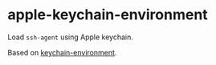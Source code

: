 # apple-keychain-environment

Load `ssh-agent` using Apple keychain. 

Based on [keychain-environment](https://github.com/tarsius/keychain-environment/tree/main).
